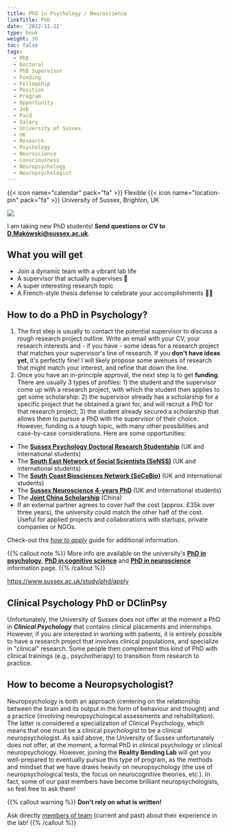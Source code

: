 ```yaml
---
title: PhD in Psychology / Neuroscience
linkTitle: PhD
date: '2022-11-22'
type: book
weight: 30
toc: false
tags:
  - PhD
  - Doctoral
  - PhD Supervisor
  - Funding
  - Fellowship
  - Position
  - Program
  - Opportunity
  - Job
  - Paid
  - Salary
  - University of Sussex
  - UK
  - Research
  - Psychology
  - Neuroscience
  - Consciousness
  - Neuropsychology
  - Neuropsychologist
---
```


{{< icon name="calendar" pack="fa" >}} Flexible
{{< icon name="location-pin" pack="fa" >}} University of Sussex, Brighton, UK

![](doctorate.jpg)


I am taking new PhD students! **Send questions or CV to D.Makowski@sussex.ac.uk**.

## What you will get

- Join a dynamic team with a vibrant lab life
- A supervisor that actually supervises 🤯
- A super interesting research topic
- A French-style thesis defense to celebrate your accomplishments 🧀🍷

## How to do a PhD in Psychology?

1. The first step is usually to contact the potential supervisor to discuss a rough research project outline. Write an email with your CV, your research interests and - if you have - some ideas for a research project that matches your supervisor's line of research. If you **don't have ideas yet**, it's perfectly fine! I will likely propose some avenues of research that might match your interest, and refine that down the line.
2. Once you have an in-principle approval, the next step is to get **funding**. There are usually 3 types of profiles: 1) the student and the supervisor come up with a research project, with which the student then applies to get some scholarship: 2) the supervisor already has a scholarship for a specific project that he obtained a grant for, and will recruit a PhD for that research project; 3) the student already secured a scholarship that allows them to pursue a PhD with the supervisor of their choice. However, funding is a tough topic, with many other possibilities and case-by-case considerations. Here are some opportunities:
- The [**Sussex Psychology Doctoral Research Studentship**](https://archive.sussex.ac.uk/study/scholarships/1525-Psychology-Doctoral-Research-Studentship-UK-and-International) (UK and international students)
- The [**South East Network of Social Scientists (SeNSS)**](https://senss-dtp.ac.uk/apply) (UK and international students)
- The [**South Coast Biosciences Network (SoCoBio)**](https://southcoastdtp.ac.uk/funding/) (UK and international students)
- The [**Sussex Neuroscience 4-years PhD**](https://www.sussex.ac.uk/research/centres/sussex-neuroscience/phd/4yearphd) (UK and international students)
- The [**Joint China Scholarship**](https://www.sussex.ac.uk/study/fees-funding/phd-funding/view/1539-China-Scholarship-Council-CSC-University-of-Sussex-Joint-Scholarships-2023) (China)
- If an external partner agrees to cover half the cost (approx. £35k over three years), the university could match the other half of the cost. Useful for applied projects and collaborations with startups, private companies or NGOs.

Check-out this [*how to apply*](https://www.sussex.ac.uk/study/phd/apply) guide for additional information.

{{% callout note %}}
More info are available on the university's [**PhD in psychology**](https://www.sussex.ac.uk/schools/psychology/study/phd), [**PhD in cognitive science**](https://www.sussex.ac.uk/study/phd/degrees/cognitive-science-phd) and [**PhD in neuroscience**](https://www.sussex.ac.uk/research/centres/sussex-neuroscience/phd) information page.
{{% /callout %}}

https://www.sussex.ac.uk/study/phd/apply

## Clinical Psychology PhD or DClinPsy

Unfortunately, the University of Sussex does not offer at the moment a PhD in ***Clinical Psychology*** that contains clinical placements and internships. However, if you are interested in working with patients, it is entirely possible to have a research project that involves clinical populations, and specialize in "clinical" research. Some people then complement this kind of PhD with clinical trainings (e.g., psychotherapy) to transition from research to practice.

## How to become a Neuropsychologist?

Neuropsychology is both an approach (centering on the relationship between the brain and its output in the form of behaviour and thought) and a practice (involving neuropsychological assessments and rehabilitation). The latter is considered a specialization of Clinical Psychology, which means that one must be a clinical psychologist to be a clinical neuropsychologist. As said above, the University of Sussex unfortunately does not offer, at the moment, a formal PhD in clinical psychology or clinical neuropsychology. However, joining the **Reality Bending Lab** will get you well-prepared to eventually pursue this type of program, as the methods and mindset that we have draws heavily on neuropsychology (the use of neuropsychological tests, the focus on neurocognitive theories, etc.). In fact, some of our past members have become brilliant neuropsychologists, so feel free to ask them!


{{% callout warning %}}
**Don't rely on what is written!**

Ask directly [members of team](/people/) (current and past) about their experience in the lab!
{{% /callout %}}